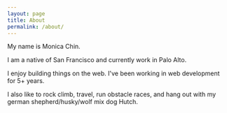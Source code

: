 ```yaml
---
layout: page
title: About
permalink: /about/
---
```


My name is Monica Chin. 

I am a native of San Francisco and currently work in Palo Alto. 

I enjoy building things on the web. I've been working in web development for 5+ years. 

I also like to rock climb, travel, run obstacle races, and hang out with my german shepherd/husky/wolf mix dog Hutch. 


